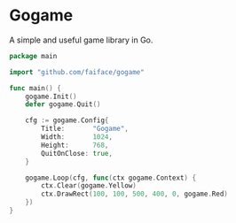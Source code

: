 # Gogame

A simple and useful game library in Go.

```go
package main

import "github.com/faiface/gogame"

func main() {
	gogame.Init()
	defer gogame.Quit()

	cfg := gogame.Config{
		Title:       "Gogame",
		Width:       1024,
		Height:      768,
		QuitOnClose: true,
	}

	gogame.Loop(cfg, func(ctx gogame.Context) {
		ctx.Clear(gogame.Yellow)
		ctx.DrawRect(100, 100, 500, 400, 0, gogame.Red)
	})
}

```

